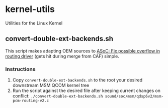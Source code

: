 # kernel-utils
Utilities for the Linux Kernel

## convert-double-ext-backends.sh
This script makes adapting OEM sources to [ASoC: Fix possible overflow in routing driver](https://source.codeaurora.org/quic/la/kernel/msm-4.4/commit/sound/soc/msm/qdsp6v2/msm-pcm-routing-v2.c?id=e16667086d3c2b1864037afdf9039672d82113a0) (gets hit during merge from CAF) simple.

### Instructions
1. Copy `convert-double-ext-backends.sh` to the root your desired downstream MSM QCOM kernel tree
2. Run the script against the desired file after keeping current changes on conflict: `./convert-double-ext-backends.sh sound/soc/msm/qdsp6v2/msm-pcm-routing-v2.c`
